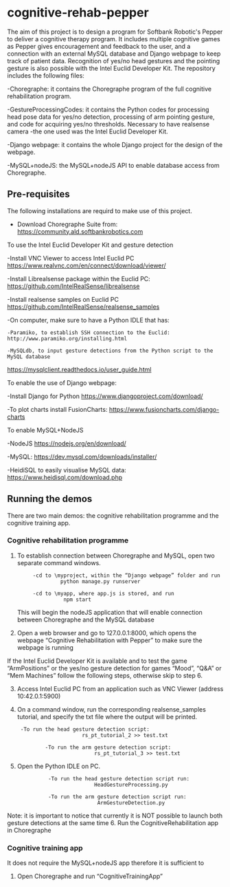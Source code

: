 # cognitive-rehab-pepper

The aim of this project is to design a program for Softbank Robotic's Pepper to deliver a cognitive therapy program. It includes multiple cognitive games as Pepper gives encouragement and feedback to the user, and a connection with an external MySQL database and Django webpage to keep track of patient data. Recognition of yes/no head gestures and the pointing gesture is also possible with the Intel Euclid Developer Kit. The repository includes the following files:

-Choregraphe: it contains the Choregraphe program of the full cognitive rehabilitation program. 

-GestureProcessingCodes: it contains the Python codes for processing head pose data for yes/no detection, processing of arm pointing gesture, and code for acquiring yes/no thresholds. Necessary to have realsense camera -the one used was the Intel Euclid Developer Kit.

-Django webpage: it contains the whole Django project for the design of the webpage. 

-MySQL+nodeJS: the MySQL+nodeJS API to enable database access from Choregraphe.

## Pre-requisites

The following installations are requird to make use of this project.

- Download Choregraphe Suite from: https://community.ald.softbankrobotics.com

To use the Intel Euclid Developer Kit and gesture detection

-Install VNC Viewer to access Intel Euclid PC https://www.realvnc.com/en/connect/download/viewer/

-Install Librealsense package within the Euclid PC: https://github.com/IntelRealSense/librealsense

-Install realsense samples on Euclid PC https://github.com/IntelRealSense/realsense_samples

-On computer, make sure to have a Python IDLE that has:
	
	-Paramiko, to establish SSH connection to the Euclid: http://www.paramiko.org/installing.html
	
	-MySQLdb, to input gesture detections from the Python script to the MySQL database
https://mysqlclient.readthedocs.io/user_guide.html


To enable the use of Django webpage:

-Install Django for Python https://www.djangoproject.com/download/

-To plot charts install FusionCharts: https://www.fusioncharts.com/django-charts


To enable MySQL+NodeJS

-NodeJS https://nodejs.org/en/download/

-MySQL: https://dev.mysql.com/downloads/installer/

-HeidiSQL to easily visualise MySQL data: https://www.heidisql.com/download.php

## Running the demos

There are two main demos: the cognitive rehabilitation programme and the cognitive training app.

### Cognitive rehabilitation programme

1. To establish connection between Choregraphe and MySQL, open two separate command windows. 

            -cd to \myproject, within the “Django webpage” folder and run
	                 python manage.py runserver
			 
            -cd to \myapp, where app.js is stored, and run
	                  npm start
			  
     This will begin the nodeJS application that will enable connection between Choregraphe and the MySQL database

2. Open a web browser and go to 127.0.0.1:8000, which opens the webpage “Cognitive Rehabilitation with Pepper” to make sure the webpage is running

If the Intel Euclid Developer Kit is available and to test the game “ArmPositions” or the yes/no gesture detection for games “Mood”, “Q&A” or “Mem Machines” follow the following steps, otherwise skip to step 6.

3. Access Intel Euclid PC from an application such as VNC Viewer (address 10:42.0.1:5900)

4. On a command window, run the corresponding realsense_samples tutorial, and specify the txt file where the output will be printed.
	        
		-To run the head gesture detection script: 
	                        rs_pt_tutorial_2 >> test.txt
				
                -To run the arm gesture detection script:
                                rs_pt_tutorial_3 >> test.txt

5. Open the Python IDLE on PC.

                 -To run the head gesture detection script run:
                                HeadGestureProcessing.py 
				
                 -To run the arm gesture detection script run:
                                 ArmGestureDetection.py
				 
Note: it is important to notice that currently it is NOT possible to launch both gesture detections at the same time
6. Run the CognitiveRehabilitation app in Choregraphe


### Cognitive training app

It does not require the MySQL+nodeJS app therefore it is sufficient to
1. Open Choregraphe and run “CognitiveTrainingApp”
